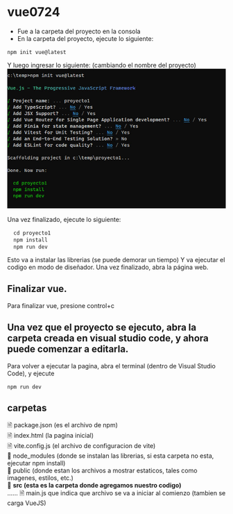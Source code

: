 # vue0724

* Fue a la carpeta del proyecto en la consola
* En la carpeta del proyecto, ejecute lo siguiente:

```shell
npm init vue@latest
```
Y luego ingresar lo siguiente:
(cambiando el nombre del proyecto)
![img1.jpg](img1.jpg)

Una vez finalizado, ejecute lo siguiente:
```shell
  cd proyecto1
  npm install
  npm run dev
```
Esto va a instalar las librerias (se puede demorar un tiempo)
Y va ejecutar el codigo en modo de diseñador.
Una vez finalizado, abra la página web.

## Finalizar vue.
Para finalizar vue, presione control+c

## Una vez que el proyecto se ejecuto, abra la carpeta creada en visual studio code, y ahora puede comenzar a editarla.

Para volver a ejecutar la pagina, abra el terminal (dentro de Visual Studio Code), y ejecute

```shell
npm run dev
```

## carpetas
🗎 package.json (es el archivo de npm)   
🗎 index.html (la pagina inicial)    
🗎 vite.config.js (el archivo de configuracion de vite)   
📁 node_modules (donde se instalan las librerias, si esta carpeta no esta, ejecutar npm install)  
📁 public (donde estan los archivos a mostrar estaticos, tales como imagenes, estilos, etc.)  
📁 **src (esta es la carpeta donde agregamos nuestro codigo)**   
...... 🗎 main.js que indica que archivo se va a iniciar al comienzo (tambien se carga VueJS)
